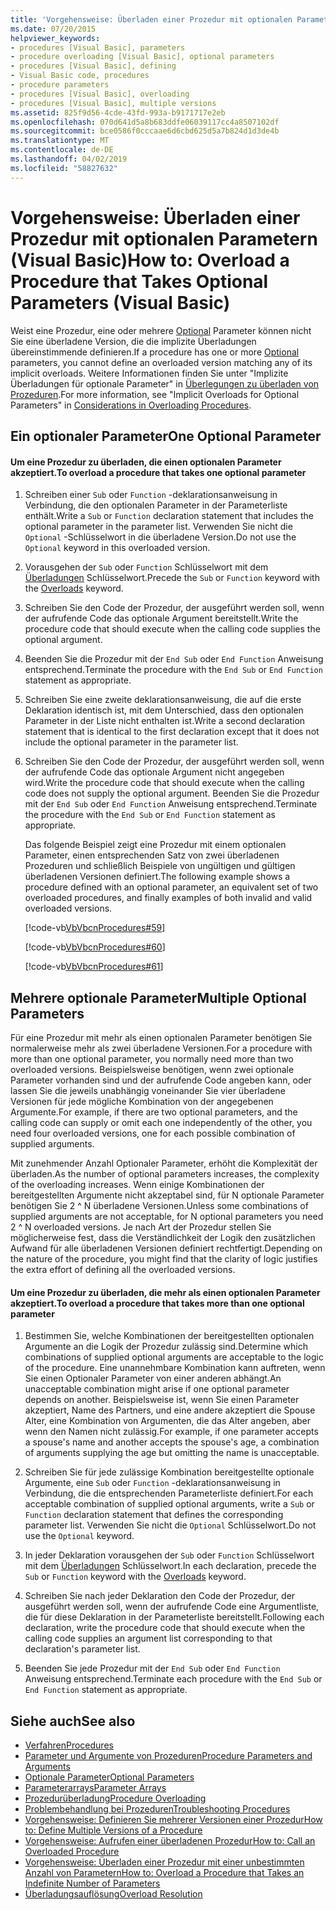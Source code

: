 ```yaml
---
title: 'Vorgehensweise: Überladen einer Prozedur mit optionalen Parametern (Visual Basic)'
ms.date: 07/20/2015
helpviewer_keywords:
- procedures [Visual Basic], parameters
- procedure overloading [Visual Basic], optional parameters
- procedures [Visual Basic], defining
- Visual Basic code, procedures
- procedure parameters
- procedures [Visual Basic], overloading
- procedures [Visual Basic], multiple versions
ms.assetid: 825f9d56-4cde-43fd-993a-b9171717e2eb
ms.openlocfilehash: 070d641d5a8b683ddfe06039117cc4a8507102df
ms.sourcegitcommit: bce0586f0cccaae6d6cbd625d5a7b824d1d3de4b
ms.translationtype: MT
ms.contentlocale: de-DE
ms.lasthandoff: 04/02/2019
ms.locfileid: "58827632"
---
```

# <a name="how-to-overload-a-procedure-that-takes-optional-parameters-visual-basic"></a><span data-ttu-id="be40f-102">Vorgehensweise: Überladen einer Prozedur mit optionalen Parametern (Visual Basic)</span><span class="sxs-lookup"><span data-stu-id="be40f-102">How to: Overload a Procedure that Takes Optional Parameters (Visual Basic)</span></span>
<span data-ttu-id="be40f-103">Weist eine Prozedur, eine oder mehrere [Optional](../../../../visual-basic/language-reference/modifiers/optional.md) Parameter können nicht Sie eine überladene Version, die die implizite Überladungen übereinstimmende definieren.</span><span class="sxs-lookup"><span data-stu-id="be40f-103">If a procedure has one or more [Optional](../../../../visual-basic/language-reference/modifiers/optional.md) parameters, you cannot define an overloaded version matching any of its implicit overloads.</span></span> <span data-ttu-id="be40f-104">Weitere Informationen finden Sie unter "Implizite Überladungen für optionale Parameter" in [Überlegungen zu überladen von Prozeduren](./considerations-in-overloading-procedures.md).</span><span class="sxs-lookup"><span data-stu-id="be40f-104">For more information, see "Implicit Overloads for Optional Parameters" in [Considerations in Overloading Procedures](./considerations-in-overloading-procedures.md).</span></span>  
  
## <a name="one-optional-parameter"></a><span data-ttu-id="be40f-105">Ein optionaler Parameter</span><span class="sxs-lookup"><span data-stu-id="be40f-105">One Optional Parameter</span></span>  
  
#### <a name="to-overload-a-procedure-that-takes-one-optional-parameter"></a><span data-ttu-id="be40f-106">Um eine Prozedur zu überladen, die einen optionalen Parameter akzeptiert.</span><span class="sxs-lookup"><span data-stu-id="be40f-106">To overload a procedure that takes one optional parameter</span></span>  
  
1.  <span data-ttu-id="be40f-107">Schreiben einer `Sub` oder `Function` -deklarationsanweisung in Verbindung, die den optionalen Parameter in der Parameterliste enthält.</span><span class="sxs-lookup"><span data-stu-id="be40f-107">Write a `Sub` or `Function` declaration statement that includes the optional parameter in the parameter list.</span></span> <span data-ttu-id="be40f-108">Verwenden Sie nicht die `Optional` -Schlüsselwort in die überladene Version.</span><span class="sxs-lookup"><span data-stu-id="be40f-108">Do not use the `Optional` keyword in this overloaded version.</span></span>  
  
2.  <span data-ttu-id="be40f-109">Vorausgehen der `Sub` oder `Function` Schlüsselwort mit dem [Überladungen](../../../../visual-basic/language-reference/modifiers/overloads.md) Schlüsselwort.</span><span class="sxs-lookup"><span data-stu-id="be40f-109">Precede the `Sub` or `Function` keyword with the [Overloads](../../../../visual-basic/language-reference/modifiers/overloads.md) keyword.</span></span>  
  
3.  <span data-ttu-id="be40f-110">Schreiben Sie den Code der Prozedur, der ausgeführt werden soll, wenn der aufrufende Code das optionale Argument bereitstellt.</span><span class="sxs-lookup"><span data-stu-id="be40f-110">Write the procedure code that should execute when the calling code supplies the optional argument.</span></span>  
  
4.  <span data-ttu-id="be40f-111">Beenden Sie die Prozedur mit der `End Sub` oder `End Function` Anweisung entsprechend.</span><span class="sxs-lookup"><span data-stu-id="be40f-111">Terminate the procedure with the `End Sub` or `End Function` statement as appropriate.</span></span>  
  
5.  <span data-ttu-id="be40f-112">Schreiben Sie eine zweite deklarationsanweisung, die auf die erste Deklaration identisch ist, mit dem Unterschied, dass den optionalen Parameter in der Liste nicht enthalten ist.</span><span class="sxs-lookup"><span data-stu-id="be40f-112">Write a second declaration statement that is identical to the first declaration except that it does not include the optional parameter in the parameter list.</span></span>  
  
6.  <span data-ttu-id="be40f-113">Schreiben Sie den Code der Prozedur, der ausgeführt werden soll, wenn der aufrufende Code das optionale Argument nicht angegeben wird.</span><span class="sxs-lookup"><span data-stu-id="be40f-113">Write the procedure code that should execute when the calling code does not supply the optional argument.</span></span> <span data-ttu-id="be40f-114">Beenden Sie die Prozedur mit der `End Sub` oder `End Function` Anweisung entsprechend.</span><span class="sxs-lookup"><span data-stu-id="be40f-114">Terminate the procedure with the `End Sub` or `End Function` statement as appropriate.</span></span>  
  
     <span data-ttu-id="be40f-115">Das folgende Beispiel zeigt eine Prozedur mit einem optionalen Parameter, einen entsprechenden Satz von zwei überladenen Prozeduren und schließlich Beispiele von ungültigen und gültigen überladenen Versionen definiert.</span><span class="sxs-lookup"><span data-stu-id="be40f-115">The following example shows a procedure defined with an optional parameter,  an equivalent set of two overloaded procedures, and finally examples of both invalid and valid overloaded versions.</span></span>  
  
     [!code-vb[VbVbcnProcedures#59](~/samples/snippets/visualbasic/VS_Snippets_VBCSharp/VbVbcnProcedures/VB/Class1.vb#59)]  
  
     [!code-vb[VbVbcnProcedures#60](~/samples/snippets/visualbasic/VS_Snippets_VBCSharp/VbVbcnProcedures/VB/Class1.vb#60)]  
  
     [!code-vb[VbVbcnProcedures#61](~/samples/snippets/visualbasic/VS_Snippets_VBCSharp/VbVbcnProcedures/VB/Class1.vb#61)]  
  
## <a name="multiple-optional-parameters"></a><span data-ttu-id="be40f-116">Mehrere optionale Parameter</span><span class="sxs-lookup"><span data-stu-id="be40f-116">Multiple Optional Parameters</span></span>  
 <span data-ttu-id="be40f-117">Für eine Prozedur mit mehr als einen optionalen Parameter benötigen Sie normalerweise mehr als zwei überladene Versionen.</span><span class="sxs-lookup"><span data-stu-id="be40f-117">For a procedure with more than one optional parameter, you normally need more than two overloaded versions.</span></span> <span data-ttu-id="be40f-118">Beispielsweise benötigen, wenn zwei optionale Parameter vorhanden sind und der aufrufende Code angeben kann, oder lassen Sie die jeweils unabhängig voneinander Sie vier überladene Versionen für jede mögliche Kombination von der angegebenen Argumente.</span><span class="sxs-lookup"><span data-stu-id="be40f-118">For example, if there are two optional parameters, and the calling code can supply or omit each one independently of the other, you need four overloaded versions, one for each possible combination of supplied arguments.</span></span>  
  
 <span data-ttu-id="be40f-119">Mit zunehmender Anzahl Optionaler Parameter, erhöht die Komplexität der überladen.</span><span class="sxs-lookup"><span data-stu-id="be40f-119">As the number of optional parameters increases, the complexity of the overloading increases.</span></span> <span data-ttu-id="be40f-120">Wenn einige Kombinationen der bereitgestellten Argumente nicht akzeptabel sind, für N optionale Parameter benötigen Sie 2 ^ N überladene Versionen.</span><span class="sxs-lookup"><span data-stu-id="be40f-120">Unless some combinations of supplied arguments are not acceptable, for N optional parameters you need 2 ^ N overloaded versions.</span></span> <span data-ttu-id="be40f-121">Je nach Art der Prozedur stellen Sie möglicherweise fest, dass die Verständlichkeit der Logik den zusätzlichen Aufwand für alle überladenen Versionen definiert rechtfertigt.</span><span class="sxs-lookup"><span data-stu-id="be40f-121">Depending on the nature of the procedure, you might find that the clarity of logic justifies the extra effort of defining all the overloaded versions.</span></span>  
  
#### <a name="to-overload-a-procedure-that-takes-more-than-one-optional-parameter"></a><span data-ttu-id="be40f-122">Um eine Prozedur zu überladen, die mehr als einen optionalen Parameter akzeptiert.</span><span class="sxs-lookup"><span data-stu-id="be40f-122">To overload a procedure that takes more than one optional parameter</span></span>  
  
1.  <span data-ttu-id="be40f-123">Bestimmen Sie, welche Kombinationen der bereitgestellten optionalen Argumente an die Logik der Prozedur zulässig sind.</span><span class="sxs-lookup"><span data-stu-id="be40f-123">Determine which combinations of supplied optional arguments are acceptable to the logic of the procedure.</span></span> <span data-ttu-id="be40f-124">Eine unannehmbare Kombination kann auftreten, wenn Sie einen Optionaler Parameter von einer anderen abhängt.</span><span class="sxs-lookup"><span data-stu-id="be40f-124">An unacceptable combination might arise if one optional parameter depends on another.</span></span> <span data-ttu-id="be40f-125">Beispielsweise ist, wenn Sie einen Parameter akzeptiert, Name des Partners, und eine andere akzeptiert die Spouse Alter, eine Kombination von Argumenten, die das Alter angeben, aber wenn den Namen nicht zulässig.</span><span class="sxs-lookup"><span data-stu-id="be40f-125">For example, if one parameter accepts a spouse's name and another accepts the spouse's age, a combination of arguments supplying the age but omitting the name is unacceptable.</span></span>  
  
2.  <span data-ttu-id="be40f-126">Schreiben Sie für jede zulässige Kombination bereitgestellte optionale Argumente, eine `Sub` oder `Function` -deklarationsanweisung in Verbindung, die die entsprechenden Parameterliste definiert.</span><span class="sxs-lookup"><span data-stu-id="be40f-126">For each acceptable combination of supplied optional arguments, write a `Sub` or `Function` declaration statement that defines the corresponding parameter list.</span></span> <span data-ttu-id="be40f-127">Verwenden Sie nicht die `Optional` Schlüsselwort.</span><span class="sxs-lookup"><span data-stu-id="be40f-127">Do not use the `Optional` keyword.</span></span>  
  
3.  <span data-ttu-id="be40f-128">In jeder Deklaration vorausgehen der `Sub` oder `Function` Schlüsselwort mit dem [Überladungen](../../../../visual-basic/language-reference/modifiers/overloads.md) Schlüsselwort.</span><span class="sxs-lookup"><span data-stu-id="be40f-128">In each declaration, precede the `Sub` or `Function` keyword with the [Overloads](../../../../visual-basic/language-reference/modifiers/overloads.md) keyword.</span></span>  
  
4.  <span data-ttu-id="be40f-129">Schreiben Sie nach jeder Deklaration den Code der Prozedur, der ausgeführt werden soll, wenn der aufrufende Code eine Argumentliste, die für diese Deklaration in der Parameterliste bereitstellt.</span><span class="sxs-lookup"><span data-stu-id="be40f-129">Following each declaration, write the procedure code that should execute when the calling code supplies an argument list corresponding to that declaration's parameter list.</span></span>  
  
5.  <span data-ttu-id="be40f-130">Beenden Sie jede Prozedur mit der `End Sub` oder `End Function` Anweisung entsprechend.</span><span class="sxs-lookup"><span data-stu-id="be40f-130">Terminate each procedure with the `End Sub` or `End Function` statement as appropriate.</span></span>  
  
## <a name="see-also"></a><span data-ttu-id="be40f-131">Siehe auch</span><span class="sxs-lookup"><span data-stu-id="be40f-131">See also</span></span>

- [<span data-ttu-id="be40f-132">Verfahren</span><span class="sxs-lookup"><span data-stu-id="be40f-132">Procedures</span></span>](./index.md)
- [<span data-ttu-id="be40f-133">Parameter und Argumente von Prozeduren</span><span class="sxs-lookup"><span data-stu-id="be40f-133">Procedure Parameters and Arguments</span></span>](./procedure-parameters-and-arguments.md)
- [<span data-ttu-id="be40f-134">Optionale Parameter</span><span class="sxs-lookup"><span data-stu-id="be40f-134">Optional Parameters</span></span>](./optional-parameters.md)
- [<span data-ttu-id="be40f-135">Parameterarrays</span><span class="sxs-lookup"><span data-stu-id="be40f-135">Parameter Arrays</span></span>](./parameter-arrays.md)
- [<span data-ttu-id="be40f-136">Prozedurüberladung</span><span class="sxs-lookup"><span data-stu-id="be40f-136">Procedure Overloading</span></span>](./procedure-overloading.md)
- [<span data-ttu-id="be40f-137">Problembehandlung bei Prozeduren</span><span class="sxs-lookup"><span data-stu-id="be40f-137">Troubleshooting Procedures</span></span>](./troubleshooting-procedures.md)
- [<span data-ttu-id="be40f-138">Vorgehensweise: Definieren Sie mehrerer Versionen einer Prozedur</span><span class="sxs-lookup"><span data-stu-id="be40f-138">How to: Define Multiple Versions of a Procedure</span></span>](./how-to-define-multiple-versions-of-a-procedure.md)
- [<span data-ttu-id="be40f-139">Vorgehensweise: Aufrufen einer überladenen Prozedur</span><span class="sxs-lookup"><span data-stu-id="be40f-139">How to: Call an Overloaded Procedure</span></span>](./how-to-call-an-overloaded-procedure.md)
- [<span data-ttu-id="be40f-140">Vorgehensweise: Überladen einer Prozedur mit einer unbestimmten Anzahl von Parametern</span><span class="sxs-lookup"><span data-stu-id="be40f-140">How to: Overload a Procedure that Takes an Indefinite Number of Parameters</span></span>](./how-to-overload-a-procedure-that-takes-an-indefinite-number-of-parameters.md)
- [<span data-ttu-id="be40f-141">Überladungsauflösung</span><span class="sxs-lookup"><span data-stu-id="be40f-141">Overload Resolution</span></span>](./overload-resolution.md)
